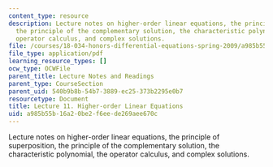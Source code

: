 ```yaml
---
content_type: resource
description: Lecture notes on higher-order linear equations, the principle of superposition,
  the principle of the complementary solution, the characteristic polynomial, the
  operator calculus, and complex solutions.
file: /courses/18-034-honors-differential-equations-spring-2009/a985b55b16a20be2f6eede269aee670c_MIT18_034s09_lec11.pdf
file_type: application/pdf
learning_resource_types: []
ocw_type: OCWFile
parent_title: Lecture Notes and Readings
parent_type: CourseSection
parent_uid: 540b9b8b-54b7-3889-ec25-373b2295e0b7
resourcetype: Document
title: Lecture 11. Higher-order Linear Equations
uid: a985b55b-16a2-0be2-f6ee-de269aee670c
---
```

Lecture notes on higher-order linear equations, the principle of superposition, the principle of the complementary solution, the characteristic polynomial, the operator calculus, and complex solutions.

